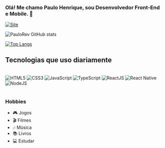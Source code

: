 ### Olá! Me chamo Paulo Henrique, sou Desenvolvedor **Front-End** e **Mobile**. 👋

[![Site](https://img.shields.io/website-up-down-green-red/http/monip.org.svg)](https://phdev.netlify.app/)

![PauloRev GitHub stats](https://github-readme-stats.vercel.app/api?username=PauloRev&show_icons=true&theme=react)

[![Top Langs](https://github-readme-stats.vercel.app/api/top-langs/?username=PauloRev&layout=compact)](https://github.com/PauloRev/github-readme-stats)


## Tecnologias que uso diariamente

<div style="display: inline_block"><br/>
  <img align="center" alt="HTML5" src="https://img.shields.io/badge/HTML5-E34F26?style=for-the-badge&logo=html5&logoColor=white" />
  <img align="center" alt="CSS3" src="https://img.shields.io/badge/CSS3-1572B6?style=for-the-badge&logo=css3&logoColor=white" />
  <img align="center" alt="JavaScript" src="https://img.shields.io/badge/JavaScript-F7DF1E?style=for-the-badge&logo=javascript&logoColor=black" />
  <img align="center" alt="TypeScript" src="https://img.shields.io/badge/TypeScript-007ACC?style=for-the-badge&logo=typescript&logoColor=white" />
  <img align="center" alt="ReactJS" src="https://img.shields.io/badge/React-20232A?style=for-the-badge&logo=react&logoColor=61DAFB" />
  <img align="center" alt="React Native" src="https://img.shields.io/badge/React_Native-20232A?style=for-the-badge&logo=react&logoColor=61DAFB" />
  <img align="center" alt="NodeJS" src="https://img.shields.io/badge/Node.js-43853D?style=for-the-badge&logo=node.js&logoColor=white" />
</div><br>

### Hobbies
- 🎮 Jogos
- 🎬 Filmes
- 🎶 Música
- 📚 Livros
- 💻 Estudar

